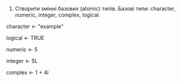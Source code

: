 1. Створити змінні базових (atomic) типів. Базові типи: character, numeric, integer, complex, logical.

character <- "example"

logical <- TRUE

numeric <- 5

integer <- 5L

complex <- 1 + 4i
